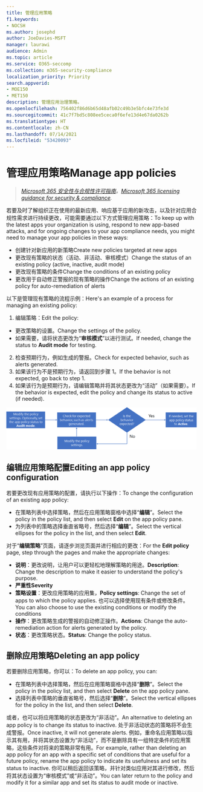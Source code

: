 ```yaml
---
title: 管理应用策略
f1.keywords:
- NOCSH
ms.author: josephd
author: JoeDavies-MSFT
manager: laurawi
audience: Admin
ms.topic: article
ms.service: O365-seccomp
ms.collection: m365-security-compliance
localization_priority: Priority
search.appverid:
- MOE150
- MET150
description: 管理应用治理策略。
ms.openlocfilehash: 756402f86d6b65d48afb02c49b3e5bfc4e73fe3d
ms.sourcegitcommit: 41c7f7bd5c808ee5ceca0f6efe13d4e67da0262b
ms.translationtype: HT
ms.contentlocale: zh-CN
ms.lasthandoff: 07/14/2021
ms.locfileid: "53420093"
---
```

# <a name="manage-app-policies"></a><span data-ttu-id="472b7-103">管理应用策略</span><span class="sxs-lookup"><span data-stu-id="472b7-103">Manage app policies</span></span>

><span data-ttu-id="472b7-104">*[Microsoft 365 安全性与合规性许可指南](https://aka.ms/ComplianceSD)。*</span><span class="sxs-lookup"><span data-stu-id="472b7-104">*[Microsoft 365 licensing guidance for security & compliance](https://aka.ms/ComplianceSD).*</span></span>

<span data-ttu-id="472b7-105">若要及时了解组织正在使用的最新应用、响应基于应用的新攻击，以及针对应用合规性需求进行持续更改，可能需要通过以下方式管理应用策略：</span><span class="sxs-lookup"><span data-stu-id="472b7-105">To keep up with the latest apps your organization is using, respond to new app-based attacks, and for ongoing changes to your app compliance needs, you might need to manage your app policies in these ways:</span></span>

- <span data-ttu-id="472b7-106">创建针对新应用的新策略</span><span class="sxs-lookup"><span data-stu-id="472b7-106">Create new policies targeted at new apps</span></span>
- <span data-ttu-id="472b7-107">更改现有策略的状态（活动、非活动、审核模式）</span><span class="sxs-lookup"><span data-stu-id="472b7-107">Change the status of an existing policy (active, inactive, audit mode)</span></span>
- <span data-ttu-id="472b7-108">更改现有策略的条件</span><span class="sxs-lookup"><span data-stu-id="472b7-108">Change the conditions of an existing policy</span></span>
- <span data-ttu-id="472b7-109">更改用于自动修正警报的现有策略的操作</span><span class="sxs-lookup"><span data-stu-id="472b7-109">Change the actions of an existing policy for auto-remediation of alerts</span></span>

<span data-ttu-id="472b7-110">以下是管理现有策略的流程示例：</span><span class="sxs-lookup"><span data-stu-id="472b7-110">Here's an example of a process for managing an existing policy:</span></span>

1. <span data-ttu-id="472b7-111">编辑策略：</span><span class="sxs-lookup"><span data-stu-id="472b7-111">Edit the policy:</span></span>

  - <span data-ttu-id="472b7-112">更改策略的设置。</span><span class="sxs-lookup"><span data-stu-id="472b7-112">Change the settings of the policy.</span></span>
  - <span data-ttu-id="472b7-113">如果需要，请将状态更改为“**审核模式**”以进行测试。</span><span class="sxs-lookup"><span data-stu-id="472b7-113">If needed, change the status to **Audit mode** for testing.</span></span>

2. <span data-ttu-id="472b7-114">检查预期行为，例如生成的警报。</span><span class="sxs-lookup"><span data-stu-id="472b7-114">Check for expected behavior, such as alerts generated.</span></span>
1. <span data-ttu-id="472b7-115">如果该行为不是预期行为，请返回到步骤 1。</span><span class="sxs-lookup"><span data-stu-id="472b7-115">If the behavior is not expected, go back to step 1.</span></span>
1. <span data-ttu-id="472b7-116">如果该行为是预期行为，请编辑策略并将其状态更改为“活动”（如果需要）。</span><span class="sxs-lookup"><span data-stu-id="472b7-116">If the behavior is expected, edit the policy and change its status to active (if needed).</span></span>

![管理应用策略工作流](../media/manage-app-protection-governance/mapg-manage-policy-process.png)

## <a name="editing-an-app-policy-configuration"></a><span data-ttu-id="472b7-118">编辑应用策略配置</span><span class="sxs-lookup"><span data-stu-id="472b7-118">Editing an app policy configuration</span></span>

<span data-ttu-id="472b7-119">若要更改现有应用策略的配置，请执行以下操作：</span><span class="sxs-lookup"><span data-stu-id="472b7-119">To change the configuration of an existing app policy:</span></span>

- <span data-ttu-id="472b7-120">在策略列表中选择策略，然后在应用策略窗格中选择“**编辑**”。</span><span class="sxs-lookup"><span data-stu-id="472b7-120">Select the policy in the policy list, and then select **Edit** on the app policy pane.</span></span>
- <span data-ttu-id="472b7-121">为列表中的策略选择垂直省略号，然后选择“**编辑**”。</span><span class="sxs-lookup"><span data-stu-id="472b7-121">Select the vertical ellipses for the policy in the list, and then select **Edit**.</span></span>

<span data-ttu-id="472b7-122">对于“**编辑策略**”页面，请逐步浏览页面并进行相应的更改：</span><span class="sxs-lookup"><span data-stu-id="472b7-122">For the **Edit policy** page, step through the pages and make the appropriate changes:</span></span>

- <span data-ttu-id="472b7-123">**说明**：更改说明，让用户可以更轻松地理解策略的用途。</span><span class="sxs-lookup"><span data-stu-id="472b7-123">**Description**: Change the description to make it easier to understand the policy's purpose.</span></span>
- <span data-ttu-id="472b7-124">**严重性**</span><span class="sxs-lookup"><span data-stu-id="472b7-124">**Severity**</span></span>
- <span data-ttu-id="472b7-125">**策略设置**：更改应用策略的应用集，</span><span class="sxs-lookup"><span data-stu-id="472b7-125">**Policy settings**: Change the set of apps to which the policy applies.</span></span> <span data-ttu-id="472b7-126">也可以选择使用现有条件或修改条件。</span><span class="sxs-lookup"><span data-stu-id="472b7-126">You can also choose to use the existing conditions or modify the conditions</span></span>
- <span data-ttu-id="472b7-127">**操作**：更改策略生成的警报的自动修正操作。</span><span class="sxs-lookup"><span data-stu-id="472b7-127">**Actions**: Change the auto-remediation action for alerts generated by the policy.</span></span>
- <span data-ttu-id="472b7-128">**状态**：更改策略状态。</span><span class="sxs-lookup"><span data-stu-id="472b7-128">**Status**: Change the policy status.</span></span>

## <a name="deleting-an-app-policy"></a><span data-ttu-id="472b7-129">删除应用策略</span><span class="sxs-lookup"><span data-stu-id="472b7-129">Deleting an app policy</span></span>

<span data-ttu-id="472b7-130">若要删除应用策略，你可以：</span><span class="sxs-lookup"><span data-stu-id="472b7-130">To delete an app policy, you can:</span></span>

- <span data-ttu-id="472b7-131">在策略列表中选择策略，然后在应用策略窗格中选择“**删除**”。</span><span class="sxs-lookup"><span data-stu-id="472b7-131">Select the policy in the policy list, and then select **Delete** on the app policy pane.</span></span>
- <span data-ttu-id="472b7-132">选择列表中策略的垂直省略号，然后选择“**删除**”。</span><span class="sxs-lookup"><span data-stu-id="472b7-132">Select the vertical ellipses for the policy in the list, and then select **Delete**.</span></span>

<span data-ttu-id="472b7-133">或者，也可以将应用策略的状态更改为“非活动”。</span><span class="sxs-lookup"><span data-stu-id="472b7-133">An alternative to deleting an app policy is to change its status to inactive.</span></span> <span data-ttu-id="472b7-134">处于非活动状态的策略将不会生成警报。</span><span class="sxs-lookup"><span data-stu-id="472b7-134">Once inactive, it will not generate alerts.</span></span> <span data-ttu-id="472b7-135">例如，重命名应用策略以指示其有用，并将其状态设置为“非活动”，而不是删除具有一组特定条件的应用策略，这些条件对将来的策略非常有用。</span><span class="sxs-lookup"><span data-stu-id="472b7-135">For example, rather than deleting an app policy for an app with a specific set of conditions that are useful for a future policy, rename the app policy to indicate its usefulness and set its status to inactive.</span></span> <span data-ttu-id="472b7-136">你可以稍后返回该策略，并针对类似应用对其进行修改，然后将其状态设置为“审核模式”或“非活动”。</span><span class="sxs-lookup"><span data-stu-id="472b7-136">You can later return to the policy and modify it for a similar app and set its status to audit mode or inactive.</span></span>
